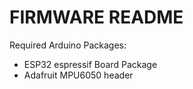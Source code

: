# FIRMWARE README

Required Arduino Packages:
- ESP32 espressif Board Package
- Adafruit MPU6050 header